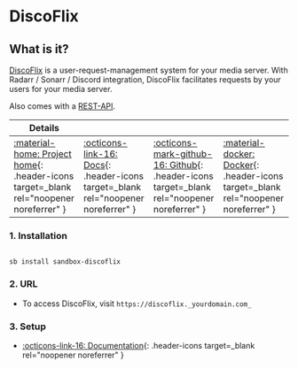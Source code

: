 # DiscoFlix

## What is it?

[DiscoFlix](https://github.com/nickheyer/discoflix) is a user-request-management system for your media server. With Radarr / Sonarr / Discord integration, DiscoFlix facilitates requests by your users for your media server.

Also comes with a [REST-API](https://tinyurl.com/discoflix).

| Details     |             |             |             |
|-------------|-------------|-------------|-------------|
| [:material-home: Project home](https://github.com/nickheyer/discoflix){: .header-icons target=_blank rel="noopener noreferrer" } | [:octicons-link-16: Docs](https://github.com/nickheyer/discoflix/blob/main/README.md){: .header-icons target=_blank rel="noopener noreferrer" } | [:octicons-mark-github-16: Github](https://github.com/nickheyer/discoflix){: .header-icons target=_blank rel="noopener noreferrer" } | [:material-docker: Docker](https://hub.docker.com/r/nickheyer/discoflix){: .header-icons target=_blank rel="noopener noreferrer" }|

### 1. Installation

``` shell

sb install sandbox-discoflix

```

### 2. URL

- To access DiscoFlix, visit `https://discoflix._yourdomain.com_`

### 3. Setup

- [:octicons-link-16: Documentation](https://github.com/nickheyer/discoflix/blob/main/README.md#general-instructions){: .header-icons target=_blank rel="noopener noreferrer" }
